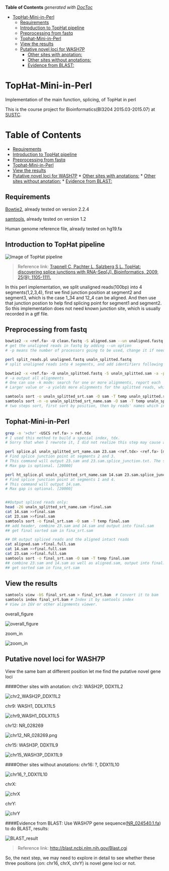 <!-- START doctoc generated TOC please keep comment here to allow auto update -->
<!-- DON'T EDIT THIS SECTION, INSTEAD RE-RUN doctoc TO UPDATE -->
**Table of Contents**  *generated with [DocToc](https://github.com/thlorenz/doctoc)*

- [TopHat-Mini-in-Perl](#tophat-mini-in-perl)
  - [Requirements](#requirements)
  - [Introduction to TopHat pipeline](#introduction-to-tophat-pipeline)
  - [Preprocessing from fastq](#preprocessing-from-fastq)
  - [Tophat-Mini-in-Perl](#tophat-mini-in-perl)
  - [View the results](#view-the-results)
  - [Putative novel loci for WASH7P](#putative-novel-loci-for-wash7p)
      - [Other sites with anotation:](#other-sites-with-anotation)
      - [Other sites without anotations:](#other-sites-without-anotations)
      - [Evidence from BLAST:](#evidence-from-blast)

<!-- END doctoc generated TOC please keep comment here to allow auto update -->

# TopHat-Mini-in-Perl
Implementation of the main function, splicing, of TopHat in perl

This is the course project for Bioinformatics(BI3204 2015.03-2015.07) at [SUSTC](http://www.sustc.edu.cn/). 

# Table of Contents
  * [Requirements](#requirements)
  * [Introduction to TopHat pipeline](##introduction-to-tophat-pipeline)
  * [Preprocessing from fastq](#Preprocessing-from-fastq)
  * [Tophat-Mini-in-Perl](#Tophat-Mini-in-Perl)
  * [View the results](#View-the-results)
  * [Putative novel loci for WASH7P](#putative-novel-loci-for-WASH7P)
        * [Other sites with anotations:](#other-sites-with-anotations)
        * [Other sites without anotation:](#Other-sites-without-anotation)
        * [Evidence from BLAST:](#Evidence-from-BLAST)

## Requirements
[Bowtie2](http://bowtie-bio.sourceforge.net/bowtie2/index.shtml), already tested on version 2.2.4

[samtools](http://www.htslib.org/), already tested on version 1.2

Human genome reference file, already tested on hg19.fa

## Introduction to TopHat pipeline
![Image of TopHat pipeline](https://github.com/RodenLuo/TopHat-Mini-in-Perl/blob/master/images/tophat_pipeline.png)

>Reference link: [Trapnell C, Pachter L, Salzberg S L. TopHat: discovering splice junctions with RNA-Seq[J]. Bioinformatics, 2009, 25(9): 1105-1111.](http://bioinformatics.oxfordjournals.org/content/25/9/1105.full)

In this perl implementation, we split unaligned reads(100bp) into 4 segments(1,2,3,4), first we find junction position at segment2 and segment3, which is the case 1_34 and 12_4 can be aligned. And then use that junction postion to help find splicing point for segment1 and segment2. So this implementation does not need known junction site, which is usually recorded in a gtf file.

## Preprocessing from fastq
```bash
bowtie2 -x <ref.fa> -U clean.fastq -S aligned.sam --un unaligned.fastq -p 10 &>bowtie2_align_output.txt
# get the unaligned reads in fastq by adding --un option
# -p means the number of processors going to be used, change it if needed
```
```bash
perl split_reads.pl unaligned.fastq unaln_splitted.fastq
# split unaligned reads into 4 segments, and add identifiers following the reads' names
```

```bash
bowtie2 -x <ref.fa> -U unaln_splitted.fastq -S unaln_splitted.sam -a -p 10 &>bowtie2_unaln_splitted.txt
# -a output all alignments
# One can use -k mode: search for one or more alignments, report each
# Larger value or -a yields more alignments for the splitted reads, which will inturn lead to more splice possibilities but a lower speed for both bowtie2 and TopHat-Mini-in-Perl.
```

```bash
samtools sort -o unaln_splitted_srt.sam -O sam -T temp unaln_splitted.sam
samtools sort -n -o unaln_splitted_srt_name.sam -O sam -T temp unaln_splitted_srt.sam
# two steps sort, first sort by position, then by reads' names which includes the identifers
```

## Tophat-Mini-in-Perl

```bash
grep -n '>chr' <USCS ref.fa> > ref.tdx
# I used this method to build a special index, tdx.
# Sorry that when I rewrote it, I did not realize this step may cause a probelm for the reference which is not downloaded from UCSC.
```

```bash
perl splice.pl unaln_splitted_srt_name.sam 23.sam <ref.tdx> <ref.fa> [max gap]
# Find splice junction point at segments 2 and 3.
# This command will output 23.sam and 23.sam.splice_junction.txt. The second stores the position which is needed by the next step.
# Max gap is optional. [20000]

perl ht_splice.pl unaln_splitted_srt_name.sam 14.sam 23.sam.splice_junction.txt <ref.tdx> <ref.fa> [max gap]
# Find splice junction point at segments 1 and 4.
# This command will output 14.sam.
# Max gap is optional. [20000]
```

```bash

##Output spliced reads only:
head -26 unaln_splitted_srt_name.sam >final.sam  
cat 14.sam >>final.sam
cat 23.sam >>final.sam
samtools sort -o final_srt.sam -O sam -T temp final.sam
## add header, combine 23.sam and 14.sam and output into final.sam
## get final sorted sam in fina_srt.sam

## OR output spliced reads and the aligned intact reads
cat aligned.sam >final.full.sam
cat 14.sam >>final.full.sam
cat 23.sam >>final.full.sam
samtools sort -o final_srt.sam -O sam -T temp final.sam
## combine 23.sam and 14.sam as well as aligned.sam, output into final.sam
## get sorted sam in fina_srt.sam
```

## View the results
```bash
samtools view -bS final_srt.sam > final_srt.bam  # Convert it to bam
samtools index final_srt.bam # Index it by samtools index
# View in IGV or other alignments viewer.
```
overall_figure

![overall_figure](https://github.com/RodenLuo/TopHat-Mini-in-Perl/blob/master/images/overall_figure.png)

zoom_in

![zoom_in](https://github.com/RodenLuo/TopHat-Mini-in-Perl/blob/master/images/zoom_in.png)

## Putative novel loci for WASH7P
View the same bam at different position let me find the putative novel gene loci

####Other sites with anotation:
chr2: WASH2P, DDX11L2

![chr2_WASH2P_DDX11L2](https://github.com/RodenLuo/TopHat-Mini-in-Perl/blob/master/images/putative_novel_loci_for_WASH7P/chr2_WASH2P_DDX11L2.png)

chr9: WASH1, DDLX11L5

![chr9_WASH1_DDLX11L5](https://github.com/RodenLuo/TopHat-Mini-in-Perl/blob/master/images/putative_novel_loci_for_WASH7P/chr9_WASH1_DDLX11L5.png)

chr12: NR_028269

![chr12_NR_028269.png](https://github.com/RodenLuo/TopHat-Mini-in-Perl/blob/master/images/putative_novel_loci_for_WASH7P/chr12_NR_028269.png)

chr15: WASH3P, DDX11L9

![chr15_WASH3P_DDX11L9](https://github.com/RodenLuo/TopHat-Mini-in-Perl/blob/master/images/putative_novel_loci_for_WASH7P/chr15_WASH3P_DDX11L9.png)

####Other sites without anotations:
chr16: ?, DDX11L10

![chr16_?_DDX11L10](https://github.com/RodenLuo/TopHat-Mini-in-Perl/blob/master/images/putative_novel_loci_for_WASH7P/chr16_%3F_DDX11L10.png)

chrX:

![chrX](https://github.com/RodenLuo/TopHat-Mini-in-Perl/blob/master/images/putative_novel_loci_for_WASH7P/chrX.png)

chrY:

![chrY](https://github.com/RodenLuo/TopHat-Mini-in-Perl/blob/master/images/putative_novel_loci_for_WASH7P/chrY.png)

####Evidence from BLAST:
Use WASH7P gene sequence([NR_024540.1.fa](https://github.com/RodenLuo/TopHat-Mini-in-Perl/blob/master/NR_024540.1.fa)) to do BLAST, results:

![BLAST_result](https://github.com/RodenLuo/TopHat-Mini-in-Perl/blob/master/images/putative_novel_loci_for_WASH7P/BLAST_result.png)

>Reference link: http://blast.ncbi.nlm.nih.gov/Blast.cgi

So, the next step, we may need to explore in detail to see whether these three positions (on: chr16, chrX, chrY) is novel gene loci or not.
